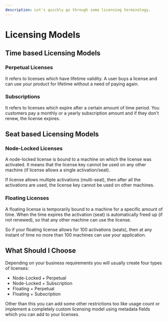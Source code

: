 ```yaml
---
description: Let's quickly go through some licensing terminology.
---
```


# Licensing Models

## Time based Licensing Models

### Perpetual Licenses

It refers to licenses which have lifetime validity. A user buys a license and can use your product for lifetime without a need of paying again.

### Subscriptions

It refers to licenses which expire after a certain amount of time period. You customers pay a monthly or a yearly subscription amount and if they don't renew, the license expires. 

## Seat based Licensing Models

### Node-Locked Licenses

A node-locked license is bound to a machine on which the license was activated. It means that the license key cannot be used on any other machine \(if license allows a single activation/seat\).

If license allows multiple activations \(multi-seat\), then after all the activations are used, the license key cannot be used on other machines.

### Floating Licenses

A floating license is temporarily bound to a machine for a specific amount of time. When the time expires the activation \(seat\) is automatically freed up \(if not renewed\), so that any other machine can use the license.

So if your floating license allows for 100 activations \(seats\), then at any instant of time no more than 100 machines can use your application.

## What Should I Choose

Depending on your business requirements you will usually create four types of licenses:

* Node-Locked + Perpetual
* Node-Locked + Subscription
* Floating + Perpetual
* Floating + Subscription

Other than this you can add some other restrictions too like usage count or implement a completely custom licensing model using metadata fields which you can add to your licenses.

